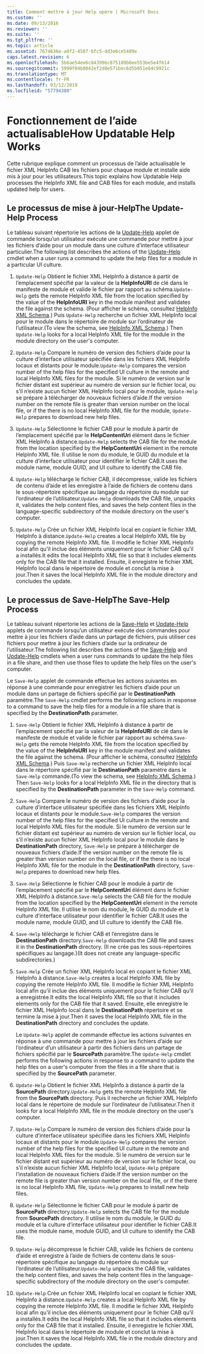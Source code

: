 ```yaml
---
title: Comment mettre à jour Help opère | Microsoft Docs
ms.custom: ''
ms.date: 09/13/2016
ms.reviewer: ''
ms.suite: ''
ms.tgt_pltfrm: ''
ms.topic: article
ms.assetid: 7674636e-a0f2-4587-bfc5-dd3e6ce5489e
caps.latest.revision: 6
ms.openlocfilehash: 5b6ae54ee6c843996c875189b6ee553be5e4f614
ms.sourcegitcommit: 5990f04b8042ef2d8e571bec6d5b051e64c9921c
ms.translationtype: MT
ms.contentlocale: fr-FR
ms.lasthandoff: 03/12/2019
ms.locfileid: "57794380"
---
```

# <a name="how-updatable-help-works"></a><span data-ttu-id="086d0-102">Fonctionnement de l’aide actualisable</span><span class="sxs-lookup"><span data-stu-id="086d0-102">How Updatable Help Works</span></span>

<span data-ttu-id="086d0-103">Cette rubrique explique comment un processus de l’aide actualisable le fichier XML HelpInfo CAB les fichiers pour chaque module et installe aide mis à jour pour les utilisateurs.</span><span class="sxs-lookup"><span data-stu-id="086d0-103">This topic explains how Updatable Help processes the HelpInfo XML file and CAB files for each module, and installs updated help for users.</span></span>

## <a name="the-update-help-process"></a><span data-ttu-id="086d0-104">Le processus de mise à jour-Help</span><span class="sxs-lookup"><span data-stu-id="086d0-104">The Update-Help Process</span></span>

<span data-ttu-id="086d0-105">Le tableau suivant répertorie les actions de la [Update-Help](/powershell/module/Microsoft.PowerShell.Core/Update-Help) applet de commande lorsqu’un utilisateur exécute une commande pour mettre à jour les fichiers d’aide pour un module dans une culture d’interface utilisateur particulier.</span><span class="sxs-lookup"><span data-stu-id="086d0-105">The following list describes the actions of the [Update-Help](/powershell/module/Microsoft.PowerShell.Core/Update-Help) cmdlet when a user runs a command to update the help files for a module in a particular UI culture.</span></span>

1. <span data-ttu-id="086d0-106">`Update-Help` Obtient le fichier XML HelpInfo à distance à partir de l’emplacement spécifié par la valeur de la **HelpInfoURI** de clé dans le manifeste de module et valide le fichier par rapport au schéma.</span><span class="sxs-lookup"><span data-stu-id="086d0-106">`Update-Help` gets the remote HelpInfo XML file from the location specified by the value of the **HelpInfoURI** key in the module manifest and validates the file against the schema.</span></span> <span data-ttu-id="086d0-107">(Pour afficher le schéma, consultez [HelpInfo XML Schema](./helpinfo-xml-schema.md).) Puis `Update-Help` recherche un fichier XML HelpInfo local pour le module dans le répertoire de module sur l’ordinateur de l’utilisateur.</span><span class="sxs-lookup"><span data-stu-id="086d0-107">(To view the schema, see [HelpInfo XML Schema](./helpinfo-xml-schema.md).) Then `Update-Help` looks for a local HelpInfo XML file for the module in the module directory on the user's computer.</span></span>

2. <span data-ttu-id="086d0-108">`Update-Help` Compare le numéro de version des fichiers d’aide pour la culture d’interface utilisateur spécifiée dans les fichiers XML HelpInfo locaux et distants pour le module.</span><span class="sxs-lookup"><span data-stu-id="086d0-108">`Update-Help` compares the version number of the help files for the specified UI culture in the remote and local HelpInfo XML files for the module.</span></span> <span data-ttu-id="086d0-109">Si le numéro de version sur le fichier distant est supérieur au numéro de version sur le fichier local, ou s’il n’existe aucun fichier XML HelpInfo local pour le module, `Update-Help` se prépare à télécharger de nouveaux fichiers d’aide.</span><span class="sxs-lookup"><span data-stu-id="086d0-109">If the version number on the remote file is greater than version number on the local file, or if the there is no local HelpInfo XML file for the module, `Update-Help` prepares to download new help files.</span></span>

3. <span data-ttu-id="086d0-110">`Update-Help` Sélectionne le fichier CAB pour le module à partir de l’emplacement spécifié par le **HelpContentUri** élément dans le fichier XML HelpInfo à distance.</span><span class="sxs-lookup"><span data-stu-id="086d0-110">`Update-Help` selects the CAB file for the module from the location specified by the **HelpContentUri** element in the remote HelpInfo XML file.</span></span> <span data-ttu-id="086d0-111">Il utilise le nom du module, le GUID du module et la culture d’interface utilisateur pour identifier le fichier CAB.</span><span class="sxs-lookup"><span data-stu-id="086d0-111">It uses the module name, module GUID, and UI culture to identify the CAB file.</span></span>

4. <span data-ttu-id="086d0-112">`Update-Help` télécharge le fichier CAB, il décompresse, valide les fichiers de contenu d’aide et les enregistre à l’aide de fichiers de contenu dans le sous-répertoire spécifique au langage du répertoire du module sur l’ordinateur de l’utilisateur.</span><span class="sxs-lookup"><span data-stu-id="086d0-112">`Update-Help` downloads the CAB file, unpacks it, validates the help content files, and saves the help content files in the language-specific subdirectory of the module directory on the user's computer.</span></span>

5. <span data-ttu-id="086d0-113">`Update-Help` Crée un fichier XML HelpInfo local en copiant le fichier XML HelpInfo à distance.</span><span class="sxs-lookup"><span data-stu-id="086d0-113">`Update-Help` creates a local HelpInfo XML file by copying the remote HelpInfo XML file.</span></span> <span data-ttu-id="086d0-114">Il modifie le fichier XML HelpInfo local afin qu’il inclue des éléments uniquement pour le fichier CAB qu’il a installés.</span><span class="sxs-lookup"><span data-stu-id="086d0-114">It edits the local HelpInfo XML file so that it includes elements only for the CAB file that it installed.</span></span> <span data-ttu-id="086d0-115">Ensuite, il enregistre le fichier XML HelpInfo local dans le répertoire de module et conclut la mise à jour.</span><span class="sxs-lookup"><span data-stu-id="086d0-115">Then it saves the local HelpInfo XML file in the module directory and concludes the update.</span></span>

## <a name="the-save-help-process"></a><span data-ttu-id="086d0-116">Le processus de Save-Help</span><span class="sxs-lookup"><span data-stu-id="086d0-116">The Save-Help Process</span></span>

<span data-ttu-id="086d0-117">Le tableau suivant répertorie les actions de la [Save-Help](/powershell/module/Microsoft.PowerShell.Core/Save-Help) et [Update-Help](/powershell/module/Microsoft.PowerShell.Core/Update-Help) applets de commande lorsqu’un utilisateur exécute des commandes pour mettre à jour les fichiers d’aide dans un partage de fichiers, puis utiliser ces fichiers pour mettre à jour les fichiers d’aide sur la ordinateur de l’utilisateur.</span><span class="sxs-lookup"><span data-stu-id="086d0-117">The following list describes the actions of the [Save-Help](/powershell/module/Microsoft.PowerShell.Core/Save-Help) and [Update-Help](/powershell/module/Microsoft.PowerShell.Core/Update-Help) cmdlets when a user runs commands to update the help files in a file share, and then use those files to update the help files on the user's computer.</span></span>

<span data-ttu-id="086d0-118">Le `Save-Help` applet de commande effectue les actions suivantes en réponse à une commande pour enregistrer les fichiers d’aide pour un module dans un partage de fichiers spécifié par le **DestinationPath** paramètre.</span><span class="sxs-lookup"><span data-stu-id="086d0-118">The `Save-Help` cmdlet performs the following actions in response to a command to save the help files for a module in a file share that is specified by the **DestinationPath** parameter.</span></span>

1. <span data-ttu-id="086d0-119">`Save-Help` Obtient le fichier XML HelpInfo à distance à partir de l’emplacement spécifié par la valeur de la **HelpInfoURI** de clé dans le manifeste de module et valide le fichier par rapport au schéma.</span><span class="sxs-lookup"><span data-stu-id="086d0-119">`Save-Help` gets  the remote HelpInfo XML file from the location specified by the value of the **HelpInfoURI** key in the module manifest and validates the file against the schema.</span></span> <span data-ttu-id="086d0-120">(Pour afficher le schéma, consultez [HelpInfo XML Schema](./helpinfo-xml-schema.md).) Puis `Save-Help` recherche un fichier XML HelpInfo local dans le répertoire spécifié par le **DestinationPath** paramètre dans le `Save-Help` commande.</span><span class="sxs-lookup"><span data-stu-id="086d0-120">(To view the schema, see [HelpInfo XML Schema](./helpinfo-xml-schema.md).) Then `Save-Help` looks for a local HelpInfo XML file in the directory that is specified by the **DestinationPath** parameter in the `Save-Help` command.</span></span>

2. <span data-ttu-id="086d0-121">`Save-Help` Compare le numéro de version des fichiers d’aide pour la culture d’interface utilisateur spécifiée dans les fichiers XML HelpInfo locaux et distants pour le module.</span><span class="sxs-lookup"><span data-stu-id="086d0-121">`Save-Help` compares the version number of the help files for the specified UI culture in the remote and local HelpInfo XML files for the module.</span></span> <span data-ttu-id="086d0-122">Si le numéro de version sur le fichier distant est supérieur au numéro de version sur le fichier local, ou s’il n’existe aucun fichier XML HelpInfo local pour le module dans le **DestinationPath** directory, `Save-Help` se prépare à télécharger de nouveaux fichiers d’aide.</span><span class="sxs-lookup"><span data-stu-id="086d0-122">If the version number on the remote file is greater than version number on the local file, or if the there is no local HelpInfo XML file for the module in the **DestinationPath** directory, `Save-Help` prepares to download new help files.</span></span>

3. <span data-ttu-id="086d0-123">`Save-Help` Sélectionne le fichier CAB pour le module à partir de l’emplacement spécifié par le **HelpContentUri** élément dans le fichier XML HelpInfo à distance.</span><span class="sxs-lookup"><span data-stu-id="086d0-123">`Save-Help` selects the CAB file for the module from the location specified by the **HelpContentUri** element in the remote HelpInfo XML file.</span></span> <span data-ttu-id="086d0-124">Il utilise le nom du module, le GUID du module et la culture d’interface utilisateur pour identifier le fichier CAB.</span><span class="sxs-lookup"><span data-stu-id="086d0-124">It uses the module name, module GUID, and UI culture to identify the CAB file.</span></span>

4. <span data-ttu-id="086d0-125">`Save-Help` télécharge le fichier CAB et l’enregistre dans le **DestinationPath** directory.</span><span class="sxs-lookup"><span data-stu-id="086d0-125">`Save-Help` downloads the CAB file and saves it in the **DestinationPath** directory.</span></span> <span data-ttu-id="086d0-126">(Il ne crée pas les sous-répertoires spécifiques au langage.)</span><span class="sxs-lookup"><span data-stu-id="086d0-126">(It does not create any language-specific subdirectories.)</span></span>

5. <span data-ttu-id="086d0-127">`Save-Help` Crée un fichier XML HelpInfo local en copiant le fichier XML HelpInfo à distance.</span><span class="sxs-lookup"><span data-stu-id="086d0-127">`Save-Help` creates a local HelpInfo XML file by copying the remote HelpInfo XML file.</span></span> <span data-ttu-id="086d0-128">Il modifie le fichier XML HelpInfo local afin qu’il inclue des éléments uniquement pour le fichier CAB qu’il a enregistrée.</span><span class="sxs-lookup"><span data-stu-id="086d0-128">It edits the local HelpInfo XML file so that it includes elements only for the CAB file that it saved.</span></span> <span data-ttu-id="086d0-129">Ensuite, elle enregistre le fichier XML HelpInfo local dans le **DestinationPath** répertoire et se termine la mise à jour.</span><span class="sxs-lookup"><span data-stu-id="086d0-129">Then it saves the local HelpInfo XML file in the  **DestinationPath** directory and concludes the update.</span></span>

   <span data-ttu-id="086d0-130">Le `Update-Help` applet de commande effectue les actions suivantes en réponse à une commande pour mettre à jour les fichiers d’aide sur l’ordinateur d’un utilisateur à partir des fichiers dans un partage de fichiers spécifié par le **SourcePath** paramètre.</span><span class="sxs-lookup"><span data-stu-id="086d0-130">The `Update-Help` cmdlet performs the following actions in response to a command to update the help files on a user's computer from the files in a file share that is specified by the **SourcePath** parameter.</span></span>

1. <span data-ttu-id="086d0-131">`Update-Help` Obtient le fichier XML HelpInfo à distance à partir de la **SourcePath** directory.</span><span class="sxs-lookup"><span data-stu-id="086d0-131">`Update-Help` gets the remote HelpInfo XML file from the **SourcePath** directory.</span></span> <span data-ttu-id="086d0-132">Puis il recherche un fichier XML HelpInfo local dans le répertoire de module sur l’ordinateur de l’utilisateur.</span><span class="sxs-lookup"><span data-stu-id="086d0-132">Then it looks for a local HelpInfo XML file in the module directory on the user's computer.</span></span>

2. <span data-ttu-id="086d0-133">`Update-Help` Compare le numéro de version des fichiers d’aide pour la culture d’interface utilisateur spécifiée dans les fichiers XML HelpInfo locaux et distants pour le module.</span><span class="sxs-lookup"><span data-stu-id="086d0-133">`Update-Help` compares the version number of the help files for the specified UI culture in the remote and local HelpInfo XML files for the module.</span></span> <span data-ttu-id="086d0-134">Si le numéro de version sur le fichier distant est supérieur au numéro de version sur le fichier local, ou s’il n’existe aucun fichier XML HelpInfo local, `Update-Help` prépare l’installation de nouveaux fichiers d’aide.</span><span class="sxs-lookup"><span data-stu-id="086d0-134">If the version number on the remote file is greater than version number on the local file, or if the there is no local HelpInfo XML file, `Update-Help` prepares to install new help files.</span></span>

3. <span data-ttu-id="086d0-135">`Update-Help` Sélectionne le fichier CAB pour le module à partir de **SourcePath** directory.</span><span class="sxs-lookup"><span data-stu-id="086d0-135">`Update-Help` selects the CAB file for the module from **SourcePath** directory.</span></span> <span data-ttu-id="086d0-136">Il utilise le nom du module, le GUID du module et la culture d’interface utilisateur pour identifier le fichier CAB.</span><span class="sxs-lookup"><span data-stu-id="086d0-136">It uses the module name, module GUID, and UI culture to identify the CAB file.</span></span>

4. <span data-ttu-id="086d0-137">`Update-Help` décompresse le fichier CAB, valide les fichiers de contenu d’aide et enregistre à l’aide de fichiers de contenu dans le sous-répertoire spécifique au langage du répertoire du module sur l’ordinateur de l’utilisateur.</span><span class="sxs-lookup"><span data-stu-id="086d0-137">`Update-Help` unpacks the CAB file, validates the help content files, and saves the help content files in the language-specific subdirectory of the module directory on the user's computer.</span></span>

5. <span data-ttu-id="086d0-138">`Update-Help` Crée un fichier XML HelpInfo local en copiant le fichier XML HelpInfo à distance.</span><span class="sxs-lookup"><span data-stu-id="086d0-138">`Update-Help` creates a local HelpInfo XML file by copying the remote HelpInfo XML file.</span></span> <span data-ttu-id="086d0-139">Il modifie le fichier XML HelpInfo local afin qu’il inclue des éléments uniquement pour le fichier CAB qu’il a installés.</span><span class="sxs-lookup"><span data-stu-id="086d0-139">It edits the local HelpInfo XML file so that it includes elements only for the CAB file that it installed.</span></span> <span data-ttu-id="086d0-140">Ensuite, il enregistre le fichier XML HelpInfo local dans le répertoire de module et conclut la mise à jour.</span><span class="sxs-lookup"><span data-stu-id="086d0-140">Then it saves the local HelpInfo XML file in the module directory and concludes the update.</span></span>